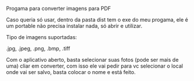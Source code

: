 Progama para converter imagens para PDF

Caso queria só usar, dentro da pasta dist tem o exe do meu progama, ele é um portable não precisa instalar nada, só abrir e utilizar.

Tipo de imagens suportadas:

.jpg, .jpeg, .png, .bmp, .tiff

Com o aplicativo aberto, basta selecionar suas fotos (pode ser mais de uma) cliar em converter, com isso ele vai pedir para vc selecionar o local onde vai ser salvo, basta colocar o nome e está feito.

